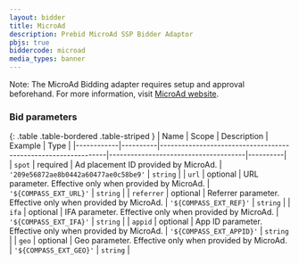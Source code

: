 ```yaml
---
layout: bidder
title: MicroAd
description: Prebid MicroAd SSP Bidder Adaptor
pbjs: true
biddercode: microad
media_types: banner
---
```


Note:
The MicroAd Bidding adapter requires setup and approval beforehand.
For more information, visit [MicroAd website](https://www.microad.co.jp/contact/compass.html).

### Bid parameters

{: .table .table-bordered .table-striped }
| Name       | Scope    | Description                                                   | Example                              | Type     |
|------------|----------|---------------------------------------------------------------|--------------------------------------|----------|
| `spot`     | required | Ad placement ID provided by MicroAd.                          | `'209e56872ae8b0442a60477ae0c58be9'` | `string` |
| `url`      | optional | URL parameter. Effective only when provided by MicroAd.       | `'${COMPASS_EXT_URL}'`               | `string` |
| `referrer` | optional | Referrer parameter. Effective only when provided by MicroAd.  | `'${COMPASS_EXT_REF}'`               | `string` |
| `ifa`      | optional | IFA parameter. Effective only when provided by MicroAd.       | `'${COMPASS_EXT_IFA}'`               | `string` |
| `appid`    | optional | App ID parameter. Effective only when provided by MicroAd.    | `'${COMPASS_EXT_APPID}'`             | `string` |
| `geo`      | optional | Geo parameter. Effective only when provided by MicroAd.       | `'${COMPASS_EXT_GEO}'`               | `string` |
